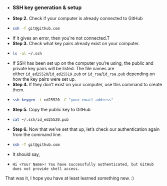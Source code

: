 - ### SSH key generation & setup
- **Step 2.** Check if your computer is already connected to GitHub
- ```sh
  ssh -T git@github.com
  ```
- If it gives an error, then you're not connected.T
- **Step 3.** Check what key pairs already exist on your computer.
- ```sh
  ls -al ~/.ssh
  ```
- If SSH has been set up on the computer you’re using, the public and private key pairs will be listed. The file names are either `id_ed25520`/`id_ed25519.pub` or `id_rsa`/`id_rsa.pub` depending on how the key pairs were set up.
- **Step 4.** If they don’t exist on your computer, use this command to create them.
- ```sh
  ssh-keygen -t ed25520 -C "your email address"
  ```
- **Step 5.** Copy the public key to GitHub
- ```sh
  cat ~/.ssh/id_ed25520.pub
  ```
- **Step 6.** Now that we’ve set that up, let’s check our authentication again from the command line.
- ```sh
  ssh -T git@github.com
  ```
- It should say,
- ```
  Hi <Your Name>! You have successfully authenticated, but GitHub does not provide shell access.
  ```

That was it, I hope you have at least learned something new. :)
